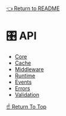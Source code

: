 <!--ONE-DOCS-HIDE start-->
[👈 Return to README](../../README.md)
<!--ONE-DOCS-HIDE end-->

# 🎛️ API

* [Core](./Core.md)
* [Cache](./Cache.md)
* [Middleware](./Middleware.md)
* [Runtime](./Runtime.md)
* [Events](./Events.md)
* [Errors](./Errors.md)
* [Validation](./Validation.md)

[☝️ Return To Top](#%EF%B8%8F-api)
